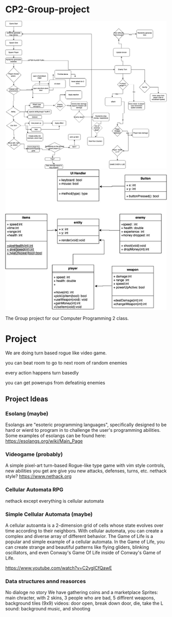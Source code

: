

# CP2-Group-project
![Logo](images/Roguelike.drawio.png "Logo")
![Logo](images/Class_Diagram.jpg "Logo")


The Group project for our Computer Programming 2 class.

# Project

We are doing turn based rogue like video game.

you can beat room to go to next room of random enemies

every action happens turn basedly

you can get powerups from defeatinig enemies


## Project Ideas

### Esolang (maybe)
Esolangs are "esoteric programming languages", specifically designed to be hard or wierd to program in to challenge the user's programming abilities. Some examples of esolangs can be found here: https://esolangs.org/wiki/Main_Page

### Videogame (probably)
A simple pixel-art turn-based Rogue-like  type game with vim style controls, new abilities you get are give you new attacks, defenses, turns, etc.
nethack style? https://www.nethack.org

### Cellular Automata RPG

nethack except everything is cellular automata

### Simple Cellular Automata (maybe)
A cellular autoamta is a 2-dimension grid of cells whose state evolves over time according to their neighbors. With cellular automata, you can create a complex and diverse array of different behavior. The Game of Life is a popular and simple example of a cellular automata. In the Game of Life, you can create strange and beautiful patterns like flying gliders, blinking oscillators, and even Conway's Game Of Life inside of Conway's Game of Life.

https://www.youtube.com/watch?v=C2vgICfQawE

### Data structures annd reasorces
No dialoge 
no story
We have gathering coins and a marketplace
Sprites: main chracter, with 2 skins, 3 people who are bad, 5 diffirent weapons, background tiles (9x9)
videos: door open, break down door, die, take the L 
sound: background music, and shooting
